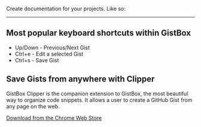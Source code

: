 Create documentation for your projects. Like so:

---

## Most popular keyboard shortcuts within GistBox

- Up/Down - Previous/Next Gist
- Ctrl+e - Edit a selected Gist
- Ctrl+s - Save Gist

## Save Gists from anywhere with Clipper

GistBox Clipper is the companion extension to GistBox, the most beautiful way to organize code snippets. It allows a user to create a GitHub Gist from any page on the web.

[Download from the Chrome Web Store](https://chrome.google.com/webstore/detail/gistbox-clipper/cejmhmbmafamjegaebkjhnckhepgmido)